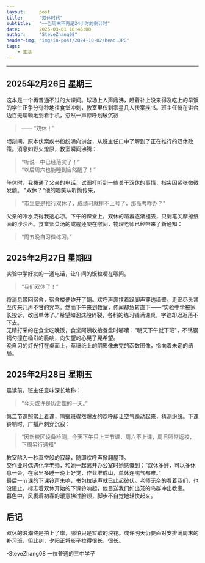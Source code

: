 ```yaml
---
layout:     post
title:      "双休时代"
subtitle:   "——当周末不再是24小时的倒计时"
date:       2025-03-01 16:46:00
author:     "SteveZhang08"
header-img: "img/in-post/2024-10-02/head.JPG"
tags:
    - 生活
---
```


---
## 2025年2月26日 星期三
这本是一个再普通不过的大课间。球场上人声鼎沸，赶着补上没来得及吃上的早饭的学生正争分夺秒地往食堂冲刺，教室里仅剩零星几人伏案疾书。班主任倚在讲台边百无聊赖地划着手机，忽然一声惊呼划破沉寂

> —— “双休！”  

顷刻间，原本伏案疾书纷纷涌向讲台，从班主任口中了解到了正在推行的双休政策。消息如野火燎原，教室瞬间沸腾：

> “听说一中已经落实了！”  
> “以后周六也能睡到自然醒了！”  

午休时，我拨通了父亲的电话，试图打听到一些关于双休的事情，指尖因紧张微微发颤。
"双休？"他的嗤笑从听筒传来，

> "市里要是推行双休了，成绩可就排不上号了，那高考咋办？"  

父亲的冷水浇得我透心凉。下午的课堂上，双休的喧嚣逐渐褪去，只剩笔尖摩擦纸面的沙沙声。食堂紫菜汤的咸腥还哽在喉间，物理老师已经带来了新通知：  

> “周五晚自习做练习。”

## 2025年2月27日 星期四
实验中学好友的一通电话，让午间的饭粒哽在喉间。  

> “我们双休了！”  

将消息带回宿舍，宿舍楼便炸开了锅。欢呼声裹挟着跺脚声穿透墙壁，走廊尽头甚至传来几声不甘的咒骂。然而下午来到教室，传闻却急转直下——“实验中学被家长投诉，改回单休了。”希望如泡沫般碎裂，各科的练习铺满课桌，字迹却迟迟落不下去。  
无精打采的在食堂吃晚饭，食堂阿姨收拾餐盘时嘟囔："明天下午就下班"，不锈钢锅勺撞在桶沿的脆响，向失望的心晃了晃希望。  
晚自习的灯光打在桌面上，草稿纸上的阴影像未完的函数图像，指向着未定的结局。  
## 2025年2月28日 星期五
晨读前，班主任意味深长地称：

> “今天或许是历史性的一天。”  

第二节课照常上着课，隔壁班骤然爆发的欢呼却让空气躁动起来，猜测纷纷。下课铃响时，广播声刺穿沉寂：  

> “因新校区设备检测，今天下午只上三节课，周六不上课，周日照常返校，下周另行通知”  

教室陷入一秒真空般的寂静，随即欢呼声掀翻屋顶。  
交作业时偶遇化学老师，和她一起离开办公室时她感慨到：“双休多好，可以多休息一会，在家里多睡一晚上好觉，作业堆成山，单休连喘气都难。”  
最后一节课的下课铃声未响，书包拉链声就已此起彼伏。老师无奈的看着我们，也没阻止，标志着双休开始的下课铃响起，他目送我们如出笼的鸟群冲出教室。  
暮色中，风裹着初春的暖意拂过脸颊，脚步不自觉地轻快起来。
## 后记
双休的浪潮终是拍上了岸，哪怕只是暂歇的浪花。或许明天仍要面对安排满周末的补习班，但此刻，夕阳正将影子拉得很长，很长。


-SteveZhang08 一位普通的三中学子